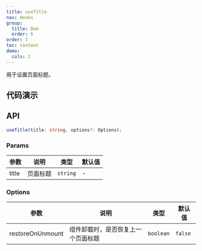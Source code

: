 ```yaml
---
title: useTitle
nav: Hooks
group:
  title: Dom
  order: 6
order: 7
toc: content
demo:
  cols: 2
---
```


用于设置页面标题。

## 代码演示

<code src="./demo/demo1.tsx"></code>

## API

```typescript
useTitle(title: string, options?: Options);
```

### Params

| 参数  | 说明     | 类型     | 默认值 |
| --- | --- | --- | --- |
| title | 页面标题 | `string` | -      |

### Options

| 参数             | 说明                               | 类型      | 默认值  |
| --- | --- | --- | --- |
| restoreOnUnmount | 组件卸载时，是否恢复上一个页面标题 | `boolean` | `false` |
